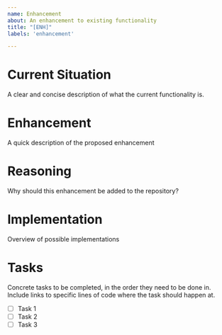 ```yaml
---
name: Enhancement
about: An enhancement to existing functionality
title: "[ENH]"
labels: 'enhancement'

---
```


Current Situation
=================
A clear and concise description of what the current functionality is.

Enhancement
===========
A quick description of the proposed enhancement

Reasoning
=========
Why should this enhancement be added to the repository?

Implementation
==============
Overview of possible implementations

Tasks
=====
Concrete tasks to be completed, in the order they need to be done in. Include links to specific lines of code where the task should happen at.
- [ ] Task 1
- [ ] Task 2
- [ ] Task 3
